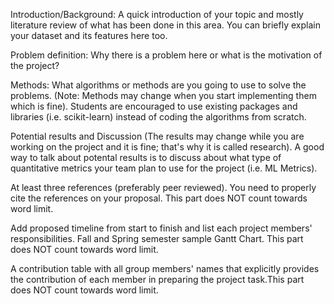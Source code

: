 Introduction/Background: A quick introduction of your topic and mostly literature review of what has been done in this area. You can briefly explain your dataset and its features here too.

Problem definition: Why there is a problem here or what is the motivation of the project?

Methods: What algorithms or methods are you going to use to solve the problems. (Note: Methods may change when you start implementing them which is fine). Students are encouraged to use existing packages and libraries (i.e. scikit-learn) instead of coding the algorithms from scratch.

Potential results and Discussion (The results may change while you are working on the project and it is fine; that's why it is called research). A good way to talk about potental results is to discuss about what type of quantitative metrics your team plan to use for the project (i.e. ML Metrics).

At least three references (preferably peer reviewed). You need to properly cite the references on your proposal. This part does NOT count towards word limit.

Add proposed timeline from start to finish and list each project members' responsibilities. Fall and Spring semester sample Gantt Chart. This part does NOT count towards word limit.

A contribution table with all group members' names that explicitly provides the contribution of each member in preparing the project task.This part does NOT count towards word limit.
